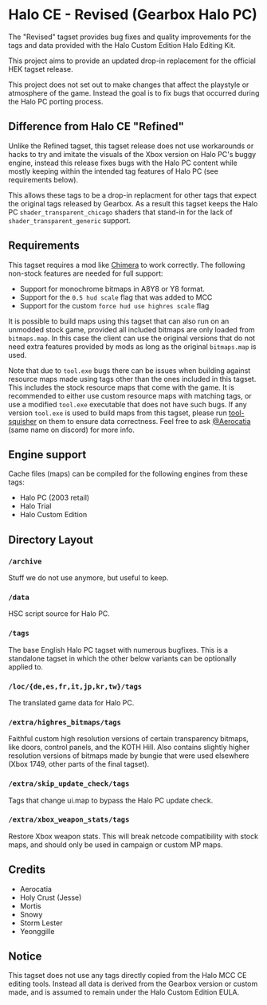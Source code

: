 # Halo CE - Revised (Gearbox Halo PC)
The "Revised" tagset provides bug fixes and quality improvements for the tags and data
provided with the Halo Custom Edition Halo Editing Kit.

This project aims to provide an updated drop-in replacement for the official HEK tagset release.

This project does not set out to make changes that affect the playstyle or atmosphere of the game.
Instead the goal is to fix bugs that occurred during the Halo PC porting process.

## Difference from Halo CE "Refined"
Unlike the Refined tagset, this tagset release does not use workarounds or hacks to try and
imitate the visuals of the Xbox version on Halo PC's buggy engine, instead this release
fixes bugs with the Halo PC content while mostly keeping within the intended tag features of Halo PC (see requirements below).

This allows these tags to be a drop-in replacment for other tags that expect the original tags released by Gearbox.
As a result this tagset keeps the Halo PC `shader_transparent_chicago` shaders that stand-in for the lack of `shader_transparent_generic` support.

## Requirements
This tagset requires a mod like [Chimera](https://github.com/SnowyMouse/chimera) to work correctly.
The following non-stock features are needed for full support:

- Support for monochrome bitmaps in A8Y8 or Y8 format.
- Support for the `0.5 hud scale` flag that was added to MCC
- Support for the custom `force hud use highres scale` flag

It is possible to build maps using this tagset that can also run on an unmodded stock game, provided all included bitmaps are only loaded from `bitmaps.map`.
In this case the client can use the original versions that do not need extra features provided by mods as long as the original `bitmaps.map` is used.

Note that due to `tool.exe` bugs there can be issues when building against resource maps made using tags other than the ones included in this tagset.
This includes the stock resource maps that come with the game.
It is recommended to either use custom resource maps with matching tags, or use a modified `tool.exe` executable that does not have such bugs.
If any version `tool.exe` is used to build maps from this tagset, please run [tool-squisher](https://github.com/Aerocatia/tool-squisher) on them to ensure data correctness.
Feel free to ask [@Aerocatia](https://github.com/Aerocatia) (same name on discord) for more info.

## Engine support
Cache files (maps) can be compiled for the following engines from these tags:

- Halo PC (2003 retail)
- Halo Trial
- Halo Custom Edition

## Directory Layout
### `/archive`
Stuff we do not use anymore, but useful to keep.
### `/data`
HSC script source for Halo PC.
### `/tags`
The base English Halo PC tagset with numerous bugfixes. This is a standalone tagset in which the other below variants can be optionally applied to.
### `/loc/{de,es,fr,it,jp,kr,tw}/tags`
The translated game data for Halo PC.
### `/extra/highres_bitmaps/tags`
Faithful custom high resolution versions of certain transparency bitmaps, like doors, control panels, and the KOTH Hill.
Also contains slightly higher resolution versions of bitmaps made by bungie that were used elsewhere (Xbox 1749, other parts of the final tagset).
### `/extra/skip_update_check/tags`
Tags that change ui.map to bypass the Halo PC update check.
### `/extra/xbox_weapon_stats/tags`
Restore Xbox weapon stats. This will break netcode compatibility with stock maps, and should only be used in campaign or custom MP maps.

## Credits
- Aerocatia
- Holy Crust (Jesse)
- Mortis
- Snowy
- Storm Lester
- Yeonggille

## Notice
This tagset does not use any tags directly copied from the Halo MCC CE editing tools. Instead all data is derived
from the Gearbox version or custom made, and is assumed to remain under the Halo Custom Edition EULA.
